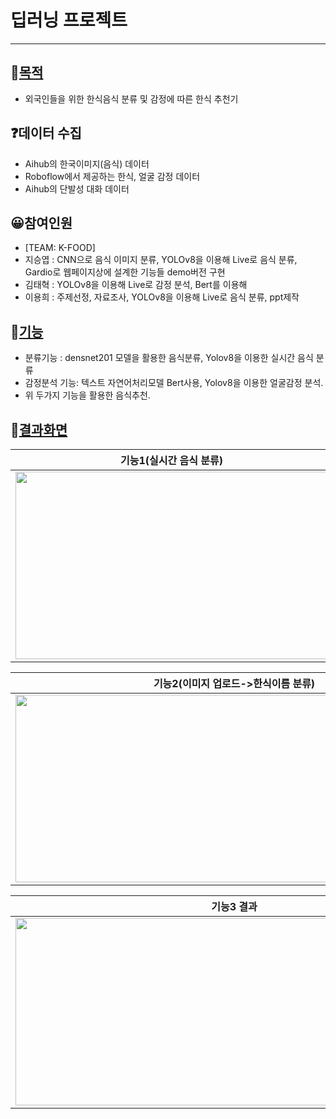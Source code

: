 # 딥러닝 프로젝트
-------------------------------------------------------------
## 🙌<u>목적</u>
- 외국인들을 위한 한식음식 분류 및 감정에 따른 한식 추천기

## ❓데이터 수집
- Aihub의 한국이미지(음식) 데이터
- Roboflow에서 제공하는 한식, 얼굴 감정 데이터
- Aihub의 단발성 대화 데이터

## 😀참여인원
- [TEAM: K-FOOD]
- 지승엽 : CNN으로 음식 이미지 분류, YOLOv8을 이용해 Live로 음식 분류, Gardio로 웹페이지상에 설계한 기능들 demo버전 구현
- 김태혁 : YOLOv8을 이용해 Live로 감정 분석, Bert를 이용해 
- 이용희 : 주제선정, 자료조사, YOLOv8을 이용해 Live로 음식 분류, ppt제작

## 🤷<u>기능</u>
- 분류기능 : densnet201 모델을 활용한 음식분류, Yolov8을 이용한 실시간 음식 분류
- 감정분석 기능: 텍스트 자연어처리모델 Bert사용, Yolov8을 이용한 얼굴감정 분석. 
- 위 두가지 기능을 활용한 음식추천.

## 🤴<u>결과화면</u>
|기능1(실시간 음식 분류)|기능1 결과|
|:-:|:-:|
|<img src="https://user-images.githubusercontent.com/67897827/227238363-a43c1f31-9785-4205-b2b6-5c3decdc72b8.PNG" width="500" height="300"/>|<img src="https://user-images.githubusercontent.com/67897827/227238356-7d491a7c-bd21-454f-a470-b869dc8a8797.PNG" width="1100" height="300"/>| 

|기능2(이미지 업로드->한식이름 분류)|기능3(실시간 얼굴감정 분석)|
|:-:|:-:|
|<img src="https://user-images.githubusercontent.com/67897827/227238384-41a556fa-2964-437d-9026-c1891f1ab928.PNG" width="700" height="300"/>|<img src="https://user-images.githubusercontent.com/67897827/227238316-cd9793d4-9bd9-42f5-896c-7fdb9e59df91.PNG" width="700" height="300"/>| 

|기능3 결과|기능4(텍스트입력 -> 감정분석 후 한식추천)|
|:-:|:-:|
|<img src="https://user-images.githubusercontent.com/67897827/227238412-00c97a34-f846-4763-be66-1923bbfcc059.PNG" width="700" height="300"/>|<img src="https://user-images.githubusercontent.com/67897827/227238349-091dbf7c-9665-4ea2-91f6-4309f7baf2b2.PNG" width="700" height="300"/>|
